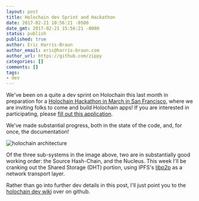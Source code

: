 ```yaml
---
layout: post
title: Holochain dev Sprint and Hackathon
date: 2017-02-21 10:56:21 -0500
date_gmt: 2017-02-21 15:56:21 -0000
status: publish
published: true
author: Eric Harris-Braun
author_email: eric@harris-braun.com
author_url: https://github.com/zippy
categories: []
comments: []
tags:
- dev
---
```

We've been on a quite a dev sprint on Holochain this last month in preparation for a [Holochain Hackathon in March in San Francisco](http://ceptr.org/participate/hackathons), where we are inviting folks to come and build Holochain apps! If you are interested in participating, please [fill out this application](https://docs.google.com/forms/d/e/1FAIpQLSfpI63MxUf0yxKHRlQr5k0TYG2woJvuwwBEzg3CYgZARqm7TQ/viewform?c=0&w=1).

We've made substantial progress, both in the state of the code, and, for once, the documentation!

![holochain architecture](http://ceptr.org/images/Holochain_Subsystems.png)

Of the three sub-systems in the image above, two are in substantially good working order: the Source Hash-Chain, and the Nucleus.  This week I'll be cranking out the Shared Storage (DHT) portion, using IPFS's [libp2p](https://github.com/libp2p/go-libp2p) as a network transport layer.

Rather than go into further dev details in this post, I'll just point you to the [holochain dev wiki](https://github.com/holochain/holochain-proto/wiki) over on github.

